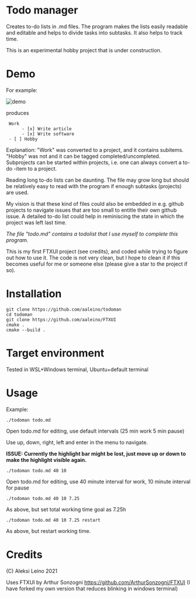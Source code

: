 # Todo manager

Creates to-do lists in .md files. The program makes the lists easily readable and editable and helps to divide tasks into subtasks. It also helps to track time. 

This is an experimental hobby project that is under construction.

Demo
====

For example:

![demo](https://github.com/aaleino/todoman/blob/main/todoman.gif "Todo manager demo")


produces

     Work
          - [x] Write article
          - [x] Write software
     - [ ] Hobby


Explanation: "Work" was converted to a project, and it contains subitems. "Hobby" was not and it can be tagged completed/uncompleted.
Subprojects can be started within projects, i.e. one can always convert a to-do -item to a project. 

Reading long to-do lists can be daunting. The file may grow long but should be relatively easy to read with the program if enough subtasks (projects) are used.  

My vision is that these kind of files could also be embedded in e.g. github projects to navigate issues that are too small to entitle their own github issue.
A detailed to-do list could help in reminiscing the state in which the project was left last time.

*The file "todo.md" contains a todolist that I use myself to complete this program.*

This is my first FTXUI project (see credits), and coded while trying to figure out how to use it. The code is not very clean, but I hope to clean it if this becomes useful for me or someone else (please give a star to the project if so). 


Installation
============

	git clone https://github.com/aaleino/todoman
	cd todoman
	git clone https://github.com/aaleino/FTXUI
	cmake .
	cmake --build .
	
	
Target environment
==================

Tested in WSL+Windows terminal, Ubuntu+default terminal 

Usage
=====


Example:

	./todoman todo.md

Open todo.md for editing, use default intervals (25 min work 5 min pause)

Use up, down, right, left and enter in the menu to navigate. 

**ISSUE: Currently the highlight bar might be lost, just move up or down to make the highlight visible again.**


	./todoman todo.md 40 10

Open todo.md for editing, use 40 minute interval for work, 10 minute interval for pause

	./todoman todo.md 40 10 7.25

As above, but set total working time goal as 7.25h

	./todoman todo.md 40 10 7.25 restart

As above, but restart working time.

Credits
=======

(C) Aleksi Leino 2021

Uses FTXUI by Arthur Sonzogni
https://github.com/ArthurSonzogni/FTXUI
(I have forked my own version that reduces blinking in windows terminal)
